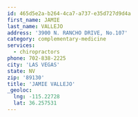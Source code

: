 ```yaml
---
id: 465d5e2a-b264-4ca7-a737-e35d727d9d4a
first_name: JAMIE
last_name: VALLEJO
address: '3900 N. RANCHO DRIVE, No.107'
category: complementary-medicine
services:
  - chiropractors
phone: 702-838-2225
city: 'LAS VEGAS'
state: NV
zip: '89130'
title: 'JAMIE VALLEJO'
_geoloc:
  lng: -115.22728
  lat: 36.257531
---
```

